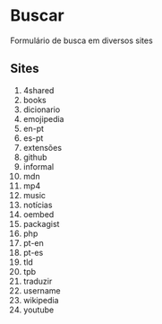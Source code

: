 # Buscar
Formulário de busca em diversos sites

## Sites
1. 4shared
1. books
1. dicionario
1. emojipedia
1. en-pt
1. es-pt
1. extensões
1. github
1. informal
1. mdn
1. mp4
1. music
1. notícias
1. oembed
1. packagist
1. php
1. pt-en
1. pt-es
1. tld
1. tpb
1. traduzir
1. username
1. wikipedia
1. youtube
